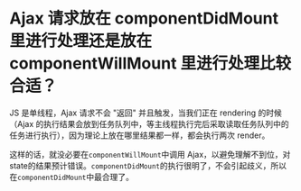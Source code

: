 # Ajax 请求放在 componentDidMount 里进行处理还是放在componentWillMount 里进行处理比较合适？

JS 是单线程，Ajax 请求不会 "返回" 并且触发，当我们正在 rendering 的时候（Ajax  的执行结果会放到任务队列中，等主线程执行完后采取读取任务队列中的任务进行执行），因为理论上放在哪里结果都一样，都会执行两次 render。

这样的话，就没必要在`componentWillMount`中调用 Ajax，以避免理解不到位，对state的结果预计错误。`componentDidMount`的执行很明了，不会引起歧义，所以在`componentDidMount`中最合理了。

